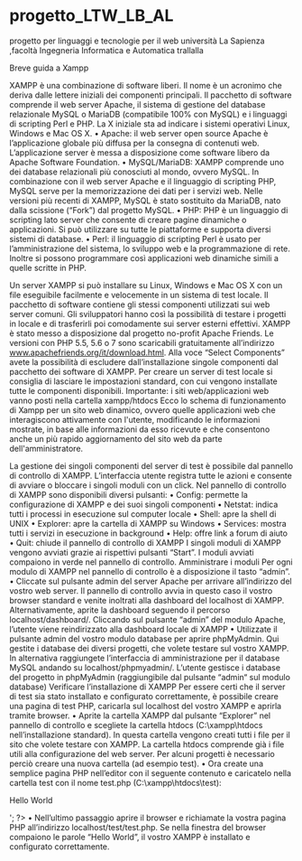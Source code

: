 # progetto_LTW_LB_AL

progetto per linguaggi e tecnologie per il web
università La Sapienza ,facoltà Ingegneria Informatica e Automatica trallalla

Breve guida a Xampp

XAMPP è una combinazione di software liberi. Il nome è un acronimo che deriva dalle lettere iniziali dei componenti principali. Il pacchetto di software comprende il web server Apache, il sistema di gestione del database relazionale MySQL o MariaDB (compatibile 100% con MySQL) e i linguaggi di scripting Perl e PHP. La X iniziale sta ad indicare i sistemi operativi Linux, Windows e Mac OS X.
    • Apache: il web server open source Apache è l’applicazione globale più diffusa per la consegna di contenuti web. L’applicazione server è messa a disposizione come software libero da Apache Software Foundation.
    • MySQL/MariaDB: XAMPP comprende uno dei database relazionali più conosciuti al mondo, ovvero MySQL. In combinazione con il web server Apache e il linguaggio di scripting PHP, MySQL serve per la memorizzazione dei dati per i servizi web. Nelle versioni più recenti di XAMPP, MySQL è stato sostituito da MariaDB, nato dalla scissione (“Fork”) dal progetto MySQL.
    • PHP: PHP è un linguaggio di scripting lato server che consente di creare pagine dinamiche o applicazioni. Si può utilizzare su tutte le piattaforme e supporta diversi sistemi di database.
    • Perl: il linguaggio di scripting Perl è usato per l’amministrazione del sistema, lo sviluppo web e la programmazione di rete. Inoltre si possono programmare così applicazioni web dinamiche simili a quelle scritte in PHP.

Un server XAMPP si può installare su Linux, Windows e Mac OS X con un file eseguibile facilmente e velocemente in un sistema di test locale. Il pacchetto di software contiene gli stessi componenti utilizzati sui web server comuni. Gli sviluppatori hanno così la possibilità di testare i progetti in locale e di trasferirli poi comodamente sui server esterni effettivi. 
XAMPP è stato messo a disposizione dal progetto no-profit Apache Friends. Le versioni con PHP 5.5, 5.6 o 7 sono scaricabili gratuitamente all’indirizzo www.apachefriends.org/it/download.html. 
Alla voce “Select Components” avete la possibilità di escludere dall’installazione singole componenti dal pacchetto dei software di XAMPP. Per creare un server di test locale si consiglia di lasciare le impostazioni standard, con cui vengono installate tutte le componenti disponibili. 
Importante: i siti web/applicazioni web vanno posti nella cartella xampp/htdocs
Ecco lo schema di funzionamento di Xampp per un sito web dinamico, ovvero quelle applicazioni web che interagiscono attivamente con l'utente, modificando le informazioni mostrate, in base alle informazioni da esso ricevute e che consentono anche un più rapido aggiornamento del sito web da parte dell'amministratore.


La gestione dei singoli componenti del server di test è possibile dal pannello di controllo di XAMPP. L’interfaccia utente registra tutte le azioni e consente di avviare o bloccare i singoli moduli con un click. Nel pannello di controllo di XAMPP sono disponibili diversi pulsanti:
    • Config: permette la configurazione di XAMPP e dei suoi singoli componenti
    • Netstat: indica tutti i processi in esecuzione sul computer locale
    • Shell: apre la shell di UNIX
    • Explorer: apre la cartella di XAMPP su Windows
    • Services: mostra tutti i servizi in esecuzione in background
    • Help: offre link a forum di aiuto
    • Quit: chiude il pannello di controllo di XAMPP
I singoli moduli di XAMPP vengono avviati grazie ai rispettivi pulsanti “Start”. I moduli avviati compaiono in verde nel pannello di controllo. 
Amministrare i moduli
Per ogni modulo di XAMPP nel pannello di controllo è a disposizione il tasto “admin”.
    • Cliccate sul pulsante admin del server Apache per arrivare all’indirizzo del vostro web server. Il pannello di controllo avvia in questo caso il vostro browser standard e venite inoltrati alla dashboard del localhost di XAMPP.  Alternativamente, aprite la dashboard seguendo il percorso localhost/dashboard/.
 Cliccando sul pulsante “admin” del modulo Apache, l’utente viene reindirizzato alla dashboard locale di XAMPP 
    • Utilizzate il pulsante admin del vostro modulo database per aprire phpMyAdmin. Qui gestite i database dei diversi progetti, che volete testare sul vostro XAMPP. In alternativa raggiungete l’interfaccia di amministrazione per il database MySQL andando su localhost/phpmyadmin/.
 L’utente gestisce i database del progetto in phpMyAdmin (raggiungibile dal pulsante “admin“ sul modulo database) 
Verificare l’installazione di XAMPP
Per essere certi che il server di test sia stato installato e configurato correttamente, è possibile creare una pagina di test PHP, caricarla sul localhost del vostro XAMPP e aprirla tramite browser.
    • Aprite la cartella XAMPP dal pulsante “Explorer” nel pannello di controllo e scegliete la cartella htdocs (C:\xampp\htdocs nell’installazione standard). In questa cartella vengono creati tutti i file per il sito che volete testare con XAMPP. La cartella htdocs comprende già i file utili alla configurazione del web server. Per alcuni progetti è necessario perciò creare una nuova cartella (ad esempio test).
    • Ora create una semplice pagina PHP nell’editor con il seguente contenuto e caricatelo nella cartella test con il nome test.php (C:\xampp\htdocs\test):
<html>
 <head>
  <title>Test PHP</title>
 </head>
 <body>
  <?php echo '<p>Hello World </p>'; ?>
 </body>
</html>
    • Nell’ultimo passaggio aprire il browser e richiamate la vostra pagina PHP all’indirizzo localhost/test/test.php. Se nella finestra del browser compaiono le parole “Hello World”, il vostro XAMPP è installato e configurato correttamente.
